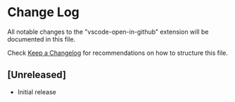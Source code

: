 # Change Log
All notable changes to the "vscode-open-in-github" extension will be documented in this file.

Check [Keep a Changelog](http://keepachangelog.com/) for recommendations on how to structure this file.

## [Unreleased]
- Initial release